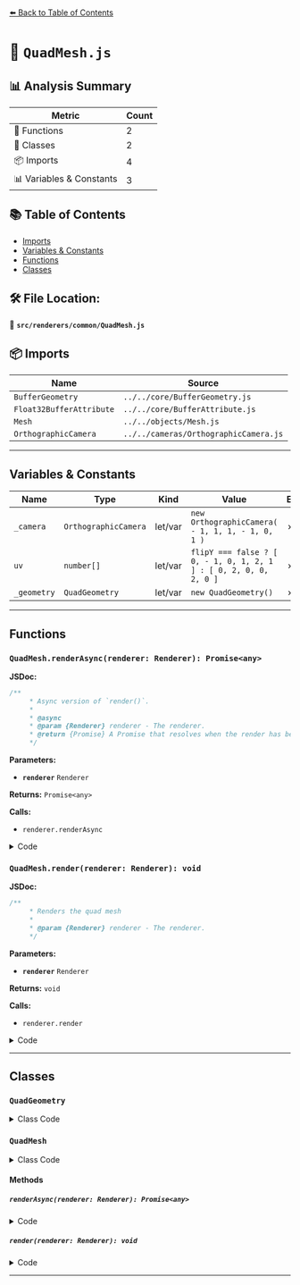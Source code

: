 [⬅️ Back to Table of Contents](../../../index.md)

# 📄 `QuadMesh.js`

## 📊 Analysis Summary

| Metric | Count |
|--------|-------|
| 🔧 Functions | 2 |
| 🧱 Classes | 2 |
| 📦 Imports | 4 |
| 📊 Variables & Constants | 3 |

## 📚 Table of Contents

- [Imports](#imports)
- [Variables & Constants](#variables-constants)
- [Functions](#functions)
- [Classes](#classes)

## 🛠️ File Location:
📂 **`src/renderers/common/QuadMesh.js`**

## 📦 Imports

| Name | Source |
|------|--------|
| `BufferGeometry` | `../../core/BufferGeometry.js` |
| `Float32BufferAttribute` | `../../core/BufferAttribute.js` |
| `Mesh` | `../../objects/Mesh.js` |
| `OrthographicCamera` | `../../cameras/OrthographicCamera.js` |


---

## Variables & Constants

| Name | Type | Kind | Value | Exported |
|------|------|------|-------|----------|
| `_camera` | `OrthographicCamera` | let/var | `new OrthographicCamera( - 1, 1, 1, - 1, 0, 1 )` | ✗ |
| `uv` | `number[]` | let/var | `flipY === false ? [ 0, - 1, 0, 1, 2, 1 ] : [ 0, 2, 0, 0, 2, 0 ]` | ✗ |
| `_geometry` | `QuadGeometry` | let/var | `new QuadGeometry()` | ✗ |


---

## Functions

### `QuadMesh.renderAsync(renderer: Renderer): Promise<any>`

**JSDoc:**
```typescript
/**
	 * Async version of `render()`.
	 *
	 * @async
	 * @param {Renderer} renderer - The renderer.
	 * @return {Promise} A Promise that resolves when the render has been finished.
	 */
```

**Parameters:**

- **`renderer`** `Renderer`

**Returns:** `Promise<any>`

**Calls:**

- `renderer.renderAsync`

<details><summary>Code</summary>

```typescript
async renderAsync( renderer ) {

		return renderer.renderAsync( this, _camera );

	}
```
</details>

### `QuadMesh.render(renderer: Renderer): void`

**JSDoc:**
```typescript
/**
	 * Renders the quad mesh
	 *
	 * @param {Renderer} renderer - The renderer.
	 */
```

**Parameters:**

- **`renderer`** `Renderer`

**Returns:** `void`

**Calls:**

- `renderer.render`

<details><summary>Code</summary>

```typescript
render( renderer ) {

		renderer.render( this, _camera );

	}
```
</details>


---

## Classes

### `QuadGeometry`

<details><summary>Class Code</summary>

```ts
class QuadGeometry extends BufferGeometry {

	/**
	 * Constructs a new quad geometry.
	 *
	 * @param {boolean} [flipY=false] - Whether the uv coordinates should be flipped along the vertical axis or not.
	 */
	constructor( flipY = false ) {

		super();

		const uv = flipY === false ? [ 0, - 1, 0, 1, 2, 1 ] : [ 0, 2, 0, 0, 2, 0 ];

		this.setAttribute( 'position', new Float32BufferAttribute( [ - 1, 3, 0, - 1, - 1, 0, 3, - 1, 0 ], 3 ) );
		this.setAttribute( 'uv', new Float32BufferAttribute( uv, 2 ) );

	}

}
```
</details>

### `QuadMesh`

<details><summary>Class Code</summary>

```ts
class QuadMesh extends Mesh {

	/**
	 * Constructs a new quad mesh.
	 *
	 * @param {?Material} [material=null] - The material to render the quad mesh with.
	 */
	constructor( material = null ) {

		super( _geometry, material );

		/**
		 * The camera to render the quad mesh with.
		 *
		 * @type {OrthographicCamera}
		 * @readonly
		 */
		this.camera = _camera;

		/**
		 * This flag can be used for type testing.
		 *
		 * @type {boolean}
		 * @readonly
		 * @default true
		 */
		this.isQuadMesh = true;

	}

	/**
	 * Async version of `render()`.
	 *
	 * @async
	 * @param {Renderer} renderer - The renderer.
	 * @return {Promise} A Promise that resolves when the render has been finished.
	 */
	async renderAsync( renderer ) {

		return renderer.renderAsync( this, _camera );

	}

	/**
	 * Renders the quad mesh
	 *
	 * @param {Renderer} renderer - The renderer.
	 */
	render( renderer ) {

		renderer.render( this, _camera );

	}

}
```
</details>

#### Methods

##### `renderAsync(renderer: Renderer): Promise<any>`

<details><summary>Code</summary>

```ts
async renderAsync( renderer ) {

		return renderer.renderAsync( this, _camera );

	}
```
</details>

##### `render(renderer: Renderer): void`

<details><summary>Code</summary>

```ts
render( renderer ) {

		renderer.render( this, _camera );

	}
```
</details>


---